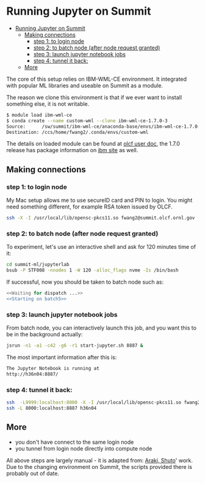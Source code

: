 
# Running Jupyter on Summit

- [Running Jupyter on Summit](#running-jupyter-on-summit)
  - [Making connections](#making-connections)
    - [step 1: to login node](#step-1-to-login-node)
    - [step 2: to batch node (after node request granted)](#step-2-to-batch-node-after-node-request-granted)
    - [step 3: launch jupyter notebook jobs](#step-3-launch-jupyter-notebook-jobs)
    - [step 4: tunnel it back:](#step-4-tunnel-it-back)
  - [More](#more)

The core of this setup relies on IBM-WML-CE environment.
It integrated with popular ML libraries and useable on Summit as a module.

The reason we clone this environment is that if we ever want to install something else, it is not writable.

```sh
$ module load ibm-wml-ce
$ conda create --name custom-wml --clone ibm-wml-ce-1.7.0-3
Source:      /sw/summit/ibm-wml-ce/anaconda-base/envs/ibm-wml-ce-1.7.0-3
Destination: /ccs/home/fwang2/.conda/envs/custom-wml
```

The details on loaded module can be found at [olcf user doc](https://docs.olcf.ornl.gov/software/analytics/ibm-wml-ce.html), the 1.7.0 release has package information on [ibm site](https://www.ibm.com/support/knowledgecenter/SS5SF7_1.7.0/navigation/wmlce_software_pkgs.html) as well.

## Making connections

### step 1: to login node

My Mac setup allows me to use secureID card and PIN to login. You might need something different, for example RSA token issued by OLCF.

```sh
ssh -X -I /usr/local/lib/opensc-pkcs11.so fwang2@summit.olcf.ornl.gov
```

### step 2: to batch node (after node request granted)

To experiment, let's use an interactive shell and ask for 120 minutes time of it:

```sh
cd summit-ml/jupyterlab
bsub -P STF008 -nnodes 1 -W 120 -alloc_flags nvme -Is /bin/bash
```

If successful, now you should be taken to batch node such as:

```sh
<<Waiting for dispatch ...>>
<<Starting on batch5>>
```

### step 3: launch jupyter notebook jobs

From batch node, you can interactively launch this job, and you want this to be in the background actually:

```sh
jsrun -n1 -a1 -c42 -g6 -r1 start-jupyter.sh 8887 &
```

The most important information after this is:

```sh
The Jupyter Notebook is running at
http://h36n04:8887/
```

### step 4: tunnel it back:

```sh
ssh  -L9999:localhost:8000 -X -I /usr/local/lib/opensc-pkcs11.so fwang2@summit.olcf.ornl.gov
ssh -L 8000:localhost:8887 h36n04
```

## More

* you don't have connect to the same login node
* you tunnel from login node directly into compute node

All above steps are largely manual - it is adapted from: [Araki, Shuto](https://code.ornl.gov/25a/distributed_deep_learning_on_summit)' work.  Due to the changing environment on Summit, the scripts provided there is probably out of date.

